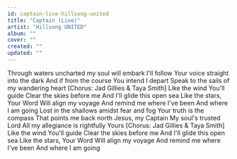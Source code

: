 ```yaml
---
id: captain-live-hillsong-united
title: "Captain (Live)"
artist: "Hillsong UNITED"
album: ""
cover: ""
created: ""
updated: ""
---
```


Through waters uncharted my soul will embark
I'll follow Your voice straight into the dark
And if from the course You intend I depart
Speak to the sails of my wandering heart
[Chorus: Jad Gillies & Taya Smith]
Like the wind You'll guide
Clear the skies before me
And I'll glide this open sea
Like the stars, Your Word
Will align my voyage
And remind me where I've been
And where I am going
Lost in the shallows amidst fear and fog
Your truth is the compass
That points me back north
Jesus, my Captain
My soul's trusted Lord
All my allegiance is rightfully Yours
[Chorus: Jad Gillies & Taya Smith]
Like the wind You'll guide
Clear the skies before me
And I'll glide this open sea
Like the stars, Your Word
Will align my voyage
And remind me where I've been
And where I am going